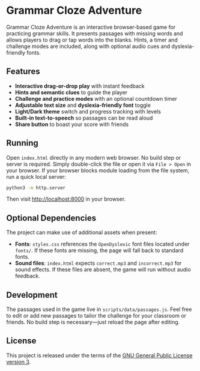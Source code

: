 # Grammar Cloze Adventure

Grammar Cloze Adventure is an interactive browser-based game for practicing grammar skills. It presents passages with missing words and allows players to drag or tap words into the blanks. Hints, a timer and challenge modes are included, along with optional audio cues and dyslexia-friendly fonts.

## Features

- **Interactive drag-or-drop play** with instant feedback
- **Hints and semantic clues** to guide the player
- **Challenge and practice modes** with an optional countdown timer
- **Adjustable text size** and **dyslexia-friendly font** toggle
- **Light/Dark theme** switch and progress tracking with levels
- **Built‑in text-to-speech** so passages can be read aloud
- **Share button** to boast your score with friends

## Running

Open `index.html` directly in any modern web browser. No build step or server is required. Simply double-click the file or open it via `File > Open` in your browser.
If your browser blocks module loading from the file system, run a quick local server:

```bash
python3 -m http.server
```

Then visit <http://localhost:8000> in your browser.

## Optional Dependencies

The project can make use of additional assets when present:

- **Fonts**: `styles.css` references the `OpenDyslexic` font files located under `fonts/`. If these fonts are missing, the page will fall back to standard fonts.
- **Sound files**: `index.html` expects `correct.mp3` and `incorrect.mp3` for sound effects. If these files are absent, the game will run without audio feedback.

## Development

The passages used in the game live in `scripts/data/passages.js`.  Feel free to
edit or add new passages to tailor the challenge for your classroom or friends.
No build step is necessary—just reload the page after editing.

## License

This project is released under the terms of the [GNU General Public License version 3](LICENSE).
